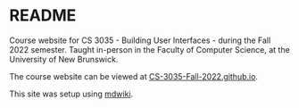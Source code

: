 # README

Course website for CS 3035 - Building User Interfaces - during the Fall 2022 semester. Taught in-person in the Faculty of Computer Science, at the University of New Brunswick.

The course website can be viewed at [CS-3035-Fall-2022.github.io](https://CS-3035-Fall-2022.github.io).

This site was setup using [mdwiki](http://dynalon.github.io/mdwiki/).
